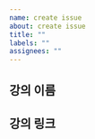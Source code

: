 ```yaml
---
name: create issue
about: create issue
title: ""
labels: ""
assignees: ""
---
```


## 강의 이름

## 강의 링크
